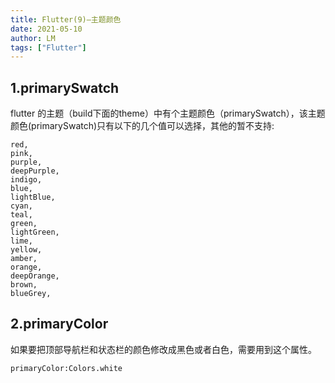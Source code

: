 ```yaml
---
title: Flutter(9)—主题颜色
date: 2021-05-10
author: LM
tags: ["Flutter"]
---
```


## 1.primarySwatch

flutter 的主题（build下面的theme）中有个主题颜色（primarySwatch），该主题颜色(primarySwatch)只有以下的几个值可以选择，其他的暂不支持:

```
red,
pink,
purple,
deepPurple,
indigo,
blue,
lightBlue,
cyan,
teal,
green,
lightGreen,
lime,
yellow,
amber,
orange,
deepOrange,
brown,
blueGrey,
```

## 2.primaryColor

如果要把顶部导航栏和状态栏的颜色修改成黑色或者白色，需要用到这个属性。

```
primaryColor:Colors.white
```

